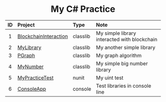 <h1 align="center">
My C# Practice

</h1>

| ID  | Project                                           | Type     | Note                                         |
| :-: | :------------------------------------------------ | :------- | :------------------------------------------- |
|  1  | [BlockchainInteraction](./BlockchainInteraction/) | classlib | My simple library interacted with blockchain |
|  2  | [MyLibrary](./MyLibrary/)                         | classlib | My another simple library                    |
|  3  | [PGraph](./PGraph/)                               | classlib | My graph algorithm                           |
|  4  | [MyNumber](./MyNumber/)                           | classlib | My simple big number library                 |
|  5  | [MyPracticeTest](./MyPracticeTest/)               | nunit    | My uint test                                 |
|  6  | [ConsoleApp](./ConsoleApp/)                       | console  | Test libraries in console line               |
